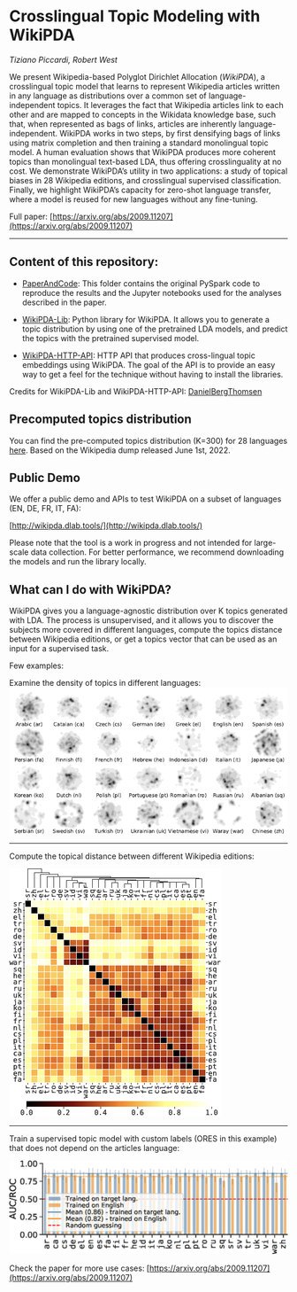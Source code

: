 # Crosslingual Topic Modeling with WikiPDA

_Tiziano Piccardi, Robert West_

We present Wikipedia-based Polyglot Dirichlet Allocation (_WikiPDA_), a crosslingual topic model that learns to represent Wikipedia articles written in any language as distributions over a common set of language-independent topics. It leverages the fact that Wikipedia articles link to each other and are mapped to concepts in the Wikidata knowledge base, such that, when represented as bags of links, articles are inherently language-independent. WikiPDA works in two steps, by first densifying bags of links using matrix completion and then training a standard monolingual topic model. A human evaluation shows that WikiPDA produces more coherent topics than monolingual text-based LDA, thus offering crosslinguality at no cost. We demonstrate WikiPDA’s utility in two applications: a study of topical biases in 28 Wikipedia editions, and crosslingual supervised classification. Finally, we highlight WikiPDA’s capacity for zero-shot language transfer, where a model is reused for new languages without any fine-tuning.

Full paper: [https://arxiv.org/abs/2009.11207](https://arxiv.org/abs/2009.11207)

<hr>

## Content of this repository:


* [PaperAndCode](PaperAndCode): This folder contains the original PySpark code to reproduce the results and the Jupyter notebooks used for the analyses described in the paper.

* [WikiPDA-Lib](WikiPDA-Lib): Python library for WikiPDA. It allows you  to generate a topic distribution by using one of the pretrained LDA models, and predict the topics with the pretrained supervised model.

* [WikiPDA-HTTP-API](WikiPDA-HTTP-API): HTTP API that produces cross-lingual topic embeddings using WikiPDA. The goal of the API is to provide an easy way to get a feel for the technique without having to install the libraries. 

Credits for WikiPDA-Lib and WikiPDA-HTTP-API: [DanielBergThomsen](https://github.com/DanielBergThomsen)

## Precomputed topics distribution

You can find the pre-computed topics distribution (K=300) for 28 languages [here](https://drive.google.com/drive/u/2/folders/1VIafdB4f1jSppzQtXgJ8XAqYZvv4_6Co). Based on the Wikipedia dump released June 1st, 2022.

## Public Demo

We offer a public demo and APIs to test WikiPDA on a subset of languages (EN, DE, FR, IT, FA):

[http://wikipda.dlab.tools/](http://wikipda.dlab.tools/)

Please note that the tool is a work in progress and not intended for large-scale data collection. For better performance, we recommend downloading the models and run the library locally.


## What can I do with WikiPDA?

WikiPDA gives you a language-agnostic distribution over K topics generated with LDA. The process is unsupervised, and it allows you to discover the subjects more covered in different languages, compute the topics distance between Wikipedia editions, or get a topics vector that can be used as an input for a supervised task.

Few examples:

Examine the density of topics in different languages:
![Topics Density](images/topics_density.png)

<hr/>

Compute the topical distance between different Wikipedia editions:

![Languages distances](images/langs_distance.png)

<hr/>

Train a supervised topic model with custom labels (ORES in this example) that does not depend on the articles language:

![Supervised Learning](images/supervised_learning_ORES.png)

Check the paper for more use cases: [https://arxiv.org/abs/2009.11207](https://arxiv.org/abs/2009.11207)